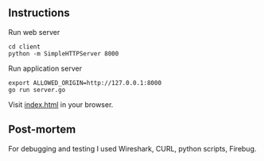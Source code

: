 Instructions
------------

Run web server

    cd client
    python -m SimpleHTTPServer 8000

Run application server

    export ALLOWED_ORIGIN=http://127.0.0.1:8000
    go run server.go

Visit [index.html](http://127.0.0.1:8000) in your browser.


Post-mortem
-----------

For debugging and testing I used Wireshark, CURL, python scripts, Firebug.
